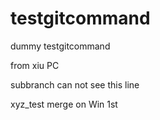 # testgitcommand
dummy testgitcommand

from xiu PC

subbranch can not see this line

xyz_test merge on Win 1st
